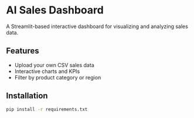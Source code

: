 # AI Sales Dashboard

A Streamlit-based interactive dashboard for visualizing and analyzing sales data.

## Features
- Upload your own CSV sales data
- Interactive charts and KPIs
- Filter by product category or region

## Installation
```bash
pip install -r requirements.txt
